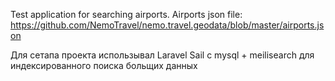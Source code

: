 Test application for searching airports. Airports json file: https://github.com/NemoTravel/nemo.travel.geodata/blob/master/airports.json

Для сетапа проекта использывал Laravel Sail с mysql + meilisearch для индексированного поиска больщих данных
